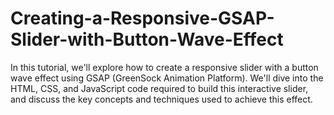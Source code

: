 # Creating-a-Responsive-GSAP-Slider-with-Button-Wave-Effect
In this tutorial, we'll explore how to create a responsive slider with a button wave effect using GSAP (GreenSock Animation Platform). We'll dive into the HTML, CSS, and JavaScript code required to build this interactive slider, and discuss the key concepts and techniques used to achieve this effect.
